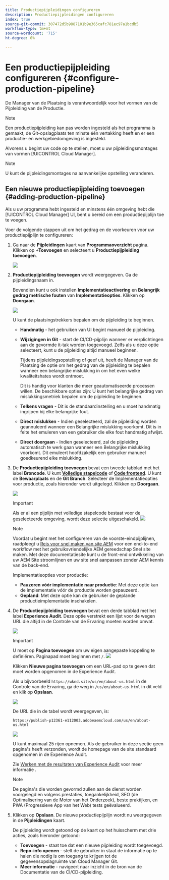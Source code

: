 ```yaml
---
title: Productiepijpleidingen configureren
description: Productiepijpleidingen configureren
index: true
source-git-commit: 307472d5b9887101b9e365cafc781ec97a1bcdb5
workflow-type: tm+mt
source-wordcount: '715'
ht-degree: 0%

---
```



# Een productiepijpleiding configureren {#configure-production-pipeline}

De Manager van de Plaatsing is verantwoordelijk voor het vormen van de Pijpleiding van de Productie.

>[!NOTE]
>Een productiepijpleiding kan pas worden ingesteld als het programma is gemaakt, de Git-opslagplaats ten minste één vertakking heeft en er een productie- en werkgebiedomgeving is ingesteld.

Alvorens u begint uw code op te stellen, moet u uw pijpleidingsmontages van vormen [!UICONTROL Cloud Manager].

>[!NOTE]
>U kunt de pijpleidingsmontages na aanvankelijke opstelling veranderen.

## Een nieuwe productiepijpleiding toevoegen {#adding-production-pipeline}

Als u uw programma hebt ingesteld en minstens één omgeving hebt die [!UICONTROL Cloud Manager] UI, bent u bereid om een productiepijplijn toe te voegen.

Voer de volgende stappen uit om het gedrag en de voorkeuren voor uw productiepijplijn te configureren:

1. Ga naar de **Pijpleidingen** kaart van **Programmaoverzicht** pagina.
Klikken op **+Toevoegen** en selecteert u **Productiepijpleiding toevoegen**.

   ![](/help/implementing/cloud-manager/assets/configure-pipeline/add-prod-1.png)

1. **Productiepijpleiding toevoegen** wordt weergegeven. Ga de pijpleidingsnaam in.

   Bovendien kunt u ook instellen **Implementatieactivering** en **Belangrijk gedrag metrische fouten** van **Implementatieopties**. Klikken op **Doorgaan**.

   ![](/help/implementing/cloud-manager/assets/configure-pipeline/prod-pipeline-add2.png)


   U kunt de plaatsingstrekkers bepalen om de pijpleiding te beginnen.

   * **Handmatig** - het gebruiken van UI begint manueel de pijpleiding.
   * **Wijzigingen in Git** - start de CI/CD-pijplijn wanneer er verplichtingen aan de gevormde it-tak worden toegevoegd. Zelfs als u deze optie selecteert, kunt u de pijpleiding altijd manueel beginnen.

      Tijdens pijpleidingsopstelling of geef uit, heeft de Manager van de Plaatsing de optie om het gedrag van de pijpleiding te bepalen wanneer een belangrijke mislukking in om het even welke kwaliteitshates wordt ontmoet.

      Dit is handig voor klanten die meer geautomatiseerde processen willen. De beschikbare opties zijn:
   U kunt het belangrijke gedrag van mislukkingsmetriek bepalen om de pijpleiding te beginnen.

   * **Telkens vragen** - Dit is de standaardinstelling en u moet handmatig ingrijpen bij elke belangrijke fout.
   * **Direct mislukken** - Indien geselecteerd, zal de pijpleiding worden geannuleerd wanneer een Belangrijke mislukking voorkomt. Dit is in feite het emuleren van een gebruiker die elke fout handmatig afwijst.
   * **Direct doorgaan** - Indien geselecteerd, zal de pijpleiding automatisch te werk gaan wanneer een Belangrijke mislukking voorkomt. Dit emuleert hoofdzakelijk een gebruiker manueel goedkeurend elke mislukking.


1. De **Productiepijpleiding toevoegen** bevat een tweede tabblad met het label **Broncode**. U kunt **[Volledige stapelcode](/help/implementing/cloud-manager/configuring-pipelines/introduction-ci-cd-pipelines.md#full-stack-pipeline)** of **[Code frontend](/help/implementing/cloud-manager/configuring-pipelines/introduction-ci-cd-pipelines.md#front-end)**. U kunt de **Bewaarplaats** en de **Git Branch**. Selecteer de Implementatieopties voor productie, zoals hieronder wordt uitgelegd. Klikken op **Doorgaan**.

   ![](/help/implementing/cloud-manager/assets/configure-pipeline/prod-fullstack1.png)

   >[!IMPORTANT]
   >Als er al een pijplijn met volledige stapelcode bestaat voor de geselecteerde omgeving, wordt deze selectie uitgeschakeld.
   >![](/help/implementing/cloud-manager/assets/configure-pipeline/full-stack-disabled.png)

   >[!NOTE]
   >Voordat u begint met het configureren van de voorste-eindpijplijnen, raadpleegt u [Reis voor snel maken van site AEM](https://experienceleague.adobe.com/docs/experience-manager-cloud-service/sites-journey/quick-site/overview.html) voor een end-to-end workflow met het gebruiksvriendelijke AEM gereedschap Snel site maken. Met deze documentatiesite kunt u de front-end ontwikkeling van uw AEM Site stroomlijnen en uw site snel aanpassen zonder AEM kennis van de back-end.

   Implementatieopties voor productie:

   * **Pauzeren vóór implementatie naar productie**: Met deze optie kan de implementatie vóór de productie worden gepauzeerd.
   * **Gepland**: Met deze optie kan de gebruiker de geplande productieimplementatie inschakelen.

1. De **Productiepijpleiding toevoegen** bevat een derde tabblad met het label **Experience Audit**. Deze optie verstrekt een lijst voor de wegen URL die altijd in de Controle van de Ervaring moeten worden omvat.

   ![](/help/implementing/cloud-manager/assets/configure-pipeline/add-prod-audit.png)

   >[!IMPORTANT]
   >U moet op **Pagina toevoegen** om uw eigen aangepaste koppeling te definiëren. Paginapad moet beginnen met `/`.
   >![](/help/implementing/cloud-manager/assets/configure-pipeline/add-prod-audit2.png)


   Klikken **Nieuwe pagina toevoegen** om een URL-pad op te geven dat moet worden opgenomen in de Experience Audit.

   Als u bijvoorbeeld `https://wknd.site/us/en/about-us.html` in de Controle van de Ervaring, ga de weg in `/us/en/about-us.html` in dit veld en klik op **Opslaan**.

   ![](/help/implementing/cloud-manager/assets/configure-pipeline/add-prod-audit3.png)

   De URL die in de tabel wordt weergegeven, is:

   `https://publish-p12361-e112003.adobeaemcloud.com/us/en/about-us.html`

   ![](/help/implementing/cloud-manager/assets/configure-pipeline/add-prod-audit4.png)

   U kunt maximaal 25 rijen opnemen. Als de gebruiker in deze sectie geen pagina&#39;s heeft verzonden, wordt de homepage van de site standaard opgenomen in de Experience Audit.

   Zie [Werken met de resultaten van Experience Audit](/help/implementing/cloud-manager/experience-audit-testing.md) voor meer informatie .

   >[!NOTE]
   > De pagina&#39;s die worden gevormd zullen aan de dienst worden voorgelegd en volgens prestaties, toegankelijkheid, SEO (de Optimalisering van de Motor van het Onderzoek), beste praktijken, en PWA (Progressieve App van het Web) tests geëvalueerd.

1. Klikken op **Opslaan**. De nieuwe productiepijplijn wordt nu weergegeven in de **Pijpleidingen** kaart.

   De pijpleiding wordt getoond op de kaart op het huisscherm met drie acties, zoals hieronder getoond:

   * **Toevoegen** - staat toe dat een nieuwe pijpleiding wordt toegevoegd.
   * **Repo-info openen** - stelt de gebruiker in staat de informatie op te halen die nodig is om toegang te krijgen tot de gegevensopslagruimte van Cloud Manager Git.
   * **Meer informatie** - navigeert naar inzicht in de bron van de Documentatie van de CI/CD-pijpleiding.


